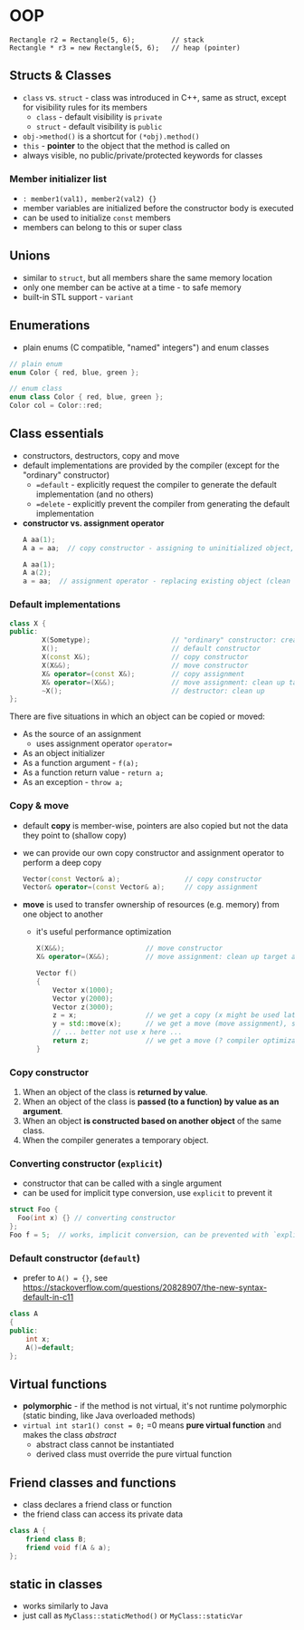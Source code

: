 # OOP

```
Rectangle r2 = Rectangle(5, 6);         // stack
Rectangle * r3 = new Rectangle(5, 6);   // heap (pointer)
```

## Structs & Classes

- `class` vs. `struct` - class was introduced in C++, same as struct, except for visibility rules for its members
    - `class` - default visibility is `private`
    - `struct` - default visibility is `public`
- `obj->method()` is a shortcut for `(*obj).method()`
- `this` - **pointer** to the object that the method is called on
- always visible, no public/private/protected keywords for classes

### Member initializer list

- `: member1(val1), member2(val2) {}`
- member variables are initialized before the constructor body is executed
- can be used to initialize `const` members
- members can belong to this or super class

## Unions

- similar to `struct`, but all members share the same memory location
- only one member can be active at a time - to safe memory
- built-in STL support - `variant`

## Enumerations

- plain enums (C compatible, "named" integers") and enum classes

```c++
// plain enum
enum Color { red, blue, green };

// enum class
enum class Color { red, blue, green };
Color col = Color::red;
```

## Class essentials

- constructors, destructors, copy and move
- default implementations are provided by the compiler (except for the "ordinary" constructor)
    - `=default` - explicitly request the compiler to generate the default implementation (and no others)
    - `=delete` - explicitly prevent the compiler from generating the default implementation
- **constructor vs. assignment operator**
    ```c++
    A aa(1);
    A a = aa;  // copy constructor - assigning to uninitialized object, i.e. a new object must be created
    
    A aa(1);
    A a(2);
    a = aa;  // assignment operator - replacing existing object (clean up target (self) and copy)
    ```

### Default implementations

```c++
class X {
public:
        X(Sometype);                    // "ordinary" constructor: create an object
        X();                            // default constructor
        X(const X&);                    // copy constructor
        X(X&&);                         // move constructor
        X& operator=(const X&);         // copy assignment
        X& operator=(X&&);              // move assignment: clean up target and move
        ~X();                           // destructor: clean up
};

```

There are five situations in which an object can be copied or moved:

- As the source of an assignment
    - uses assignment operator `operator=`
- As an object initializer
- As a function argument - `f(a);`
- As a function return value - `return a;`
- As an exception - `throw a;`

### Copy & move

- default **copy** is member-wise, pointers are also copied but not the data they point to (shallow copy)
- we can provide our own copy constructor and assignment operator to perform a deep copy
    ```c++
    Vector(const Vector& a);                // copy constructor
    Vector& operator=(const Vector& a);     // copy assignment
    ```

- **move** is used to transfer ownership of resources (e.g. memory) from one object to another
    - it's useful performance optimization
        ```c++
        X(X&&);                    // move constructor
        X& operator=(X&&);         // move assignment: clean up target and move
    
        Vector f()
        {
            Vector x(1000);
            Vector y(2000);
            Vector z(3000);
            z = x;                 // we get a copy (x might be used later in f())
            y = std::move(x);      // we get a move (move assignment), std::move gets us an rvalue
            // ... better not use x here ...
            return z;              // we get a move (? compiler optimization ?)
        }
        ```

### Copy constructor

1) When an object of the class is **returned by value**.
2) When an object of the class is **passed (to a function) by value as an argument**.
3) When an object **is constructed based on another object** of the same class.
4) When the compiler generates a temporary object.

### Converting constructor (`explicit`)

- constructor that can be called with a single argument
- can be used for implicit type conversion, use `explicit` to prevent it

```c++
struct Foo {
  Foo(int x) {} // converting constructor
};
Foo f = 5;  // works, implicit conversion, can be prevented with `explicit`
 ```

### Default constructor (`default`)

- prefer to `A() = {}`, see https://stackoverflow.com/questions/20828907/the-new-syntax-default-in-c11

```c++
class A
{
public:
    int x;
    A()=default;
};

```

## Virtual functions

- **polymorphic** - if the method is not virtual, it's not runtime polymorphic (static binding, like Java overloaded methods)
- `virtual int star1() const = 0;` =0 means **pure virtual function** and makes the class _abstract_
    - abstract class cannot be instantiated
    - derived class must override the pure virtual function

## Friend classes and functions

- class declares a friend class or function
- the friend class can access its private data

```c++
class A {
    friend class B;
    friend void f(A & a);
};
```

## static in classes

- works similarly to Java
- just call as `MyClass::staticMethod()` or `MyClass::staticVar`